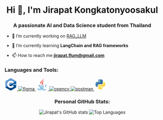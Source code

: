 <h1 align="center">Hi 👋, I'm Jirapat Kongkatonyoosakul</h1>
<h3 align="center">A passionate AI and Data Science student from Thailand</h3>

- 🔭 I’m currently working on [RAG_LLM](https://github.com/Jirapat-K-F/RAG_LLM)

- 🌱 I’m currently learning **LangChain and RAG frameworks**

- 📫 How to reach me **jirapat.flum@gmail.com**

<h3 align="left">Languages and Tools:</h3>
<p align="left">
  <a href="https://www.w3schools.com/cpp/" target="_blank" rel="noreferrer">
    <img src="https://raw.githubusercontent.com/devicons/devicon/master/icons/cplusplus/cplusplus-original.svg" alt="cplusplus" width="40" height="40"/>
  </a>
  <a href="https://www.figma.com/" target="_blank" rel="noreferrer">
    <img src="https://www.vectorlogo.zone/logos/figma/figma-icon.svg" alt="figma" width="40" height="40"/>
  </a>
  <a href="https://www.java.com" target="_blank" rel="noreferrer">
    <img src="https://raw.githubusercontent.com/devicons/devicon/master/icons/java/java-original.svg" alt="java" width="40" height="40"/>
  </a>
  <a href="https://opencv.org/" target="_blank" rel="noreferrer">
    <img src="https://www.vectorlogo.zone/logos/opencv/opencv-icon.svg" alt="opencv" width="40" height="40"/>
  </a>
  <a href="https://postman.com" target="_blank" rel="noreferrer">
    <img src="https://www.vectorlogo.zone/logos/getpostman/getpostman-icon.svg" alt="postman" width="40" height="40"/>
  </a>
  <a href="https://www.python.org" target="_blank" rel="noreferrer">
    <img src="https://raw.githubusercontent.com/devicons/devicon/master/icons/python/python-original.svg" alt="python" width="40" height="40"/>
  </a>
</p>

<h3 align="center">Personal GitHub Stats:</h3>

<p align="center">
  <img height="180em" src="https://github-readme-stats.vercel.app/api?username=Jirapat-K-F&show_icons=true&theme=radical" alt="Jirapat's GitHub stats"/>
  <img height="180em" src="https://github-readme-stats.vercel.app/api/top-langs/?username=Jirapat-K-F&layout=compact&size_weight=0.5&count_weight=0.5&hide=jupyter%20notebook&theme=radical" alt="Top Languages"/>
</p>
